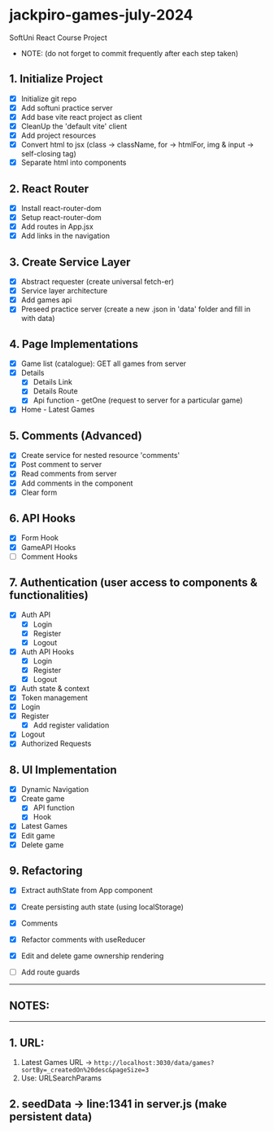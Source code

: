 # jackpiro-games-july-2024
SoftUni React Course Project
+ NOTE: (do not forget to commit frequently after each step taken)

## 1. Initialize Project
- [x] Initialize git repo
- [x] Add softuni practice server
- [x] Add base vite react project as client
- [x] CleanUp the 'default vite' client
- [x] Add project resources
- [x] Convert html to jsx (class -> className, for -> htmlFor, img & input -> self-closing tag)
- [x] Separate html into components

## 2. React Router
- [x] Install react-router-dom
- [x] Setup react-router-dom
- [x] Add routes in App.jsx
- [x] Add links in the navigation

## 3. Create Service Layer
- [x] Abstract requester (create universal fetch-er)
- [x] Service layer architecture
- [x] Add games api
- [x] Preseed practice server (create a new .json in 'data' folder and fill in with data)

## 4. Page Implementations
- [x] Game list (catalogue): GET all games from server
- [x] Details
  - [x] Details Link
  - [x] Details Route
  - [x] Api function - getOne (request to server for a particular game)
- [x] Home - Latest Games

## 5. Comments (Advanced)
- [x] Create service for nested resource 'comments'
- [x] Post comment to server
- [x] Read comments from server
- [x] Add comments in the component
- [x] Clear form
  
## 6. API Hooks
- [x] Form Hook
- [x] GameAPI Hooks
- [ ] Comment Hooks

## 7. Authentication (user access to components & functionalities)
- [x] Auth API
  - [x] Login
  - [x] Register
  - [x] Logout
- [x] Auth API Hooks
  - [x] Login
  - [x] Register
  - [x] Logout
- [x] Auth state & context
- [x] Token management
- [x] Login
- [x] Register
  - [x] Add register validation
- [x] Logout
- [x] Authorized Requests

## 8. UI Implementation
- [x] Dynamic Navigation
- [x] Create game
  - [x] API function
  - [x] Hook
- [x] Latest Games
- [x] Edit game
- [x] Delete game

## 9. Refactoring
- [x] Extract authState from App component
- [x] Create persisting auth state (using localStorage)
- [x] Comments
- [x] Refactor comments with useReducer
- [x] Edit and delete game ownership rendering
- [ ] Add route guards


--------------------------------------
## NOTES: 
--------------------------------------
## 1. URL:
 1. Latest Games URL -> `http://localhost:3030/data/games?sortBy=_createdOn%20desc&pageSize=3`
 2. Use: URLSearchParams

## 2. seedData -> line:1341 in server.js (make persistent data)